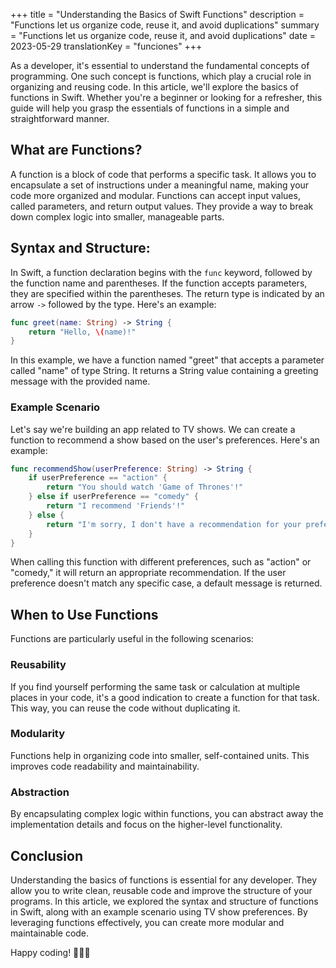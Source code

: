 +++
title = "Understanding the Basics of Swift Functions"
description = "Functions let us organize code, reuse it, and avoid duplications"
summary = "Functions let us organize code, reuse it, and avoid duplications"
date = 2023-05-29
translationKey = "funciones"
+++

As a developer, it's essential to understand the fundamental concepts of programming. One such concept is functions, which play a crucial role in organizing and reusing code. In this article, we'll explore the basics of functions in Swift. Whether you're a beginner or looking for a refresher, this guide will help you grasp the essentials of functions in a simple and straightforward manner.

## What are Functions?
A function is a block of code that performs a specific task. It allows you to encapsulate a set of instructions under a meaningful name, making your code more organized and modular. Functions can accept input values, called parameters, and return output values. They provide a way to break down complex logic into smaller, manageable parts.

## Syntax and Structure:
In Swift, a function declaration begins with the `func` keyword, followed by the function name and parentheses. If the function accepts parameters, they are specified within the parentheses. The return type is indicated by an arrow `->` followed by the type. Here's an example:

```swift
func greet(name: String) -> String {
    return "Hello, \(name)!"
}
```

In this example, we have a function named "greet" that accepts a parameter called "name" of type String. It returns a String value containing a greeting message with the provided name.

### Example Scenario
Let's say we're building an app related to TV shows. We can create a function to recommend a show based on the user's preferences. Here's an example:

```swift
func recommendShow(userPreference: String) -> String {
    if userPreference == "action" {
        return "You should watch 'Game of Thrones'!"
    } else if userPreference == "comedy" {
        return "I recommend 'Friends'!"
    } else {
        return "I'm sorry, I don't have a recommendation for your preference."
    }
}
```
When calling this function with different preferences, such as "action" or "comedy," it will return an appropriate recommendation. If the user preference doesn't match any specific case, a default message is returned.

## When to Use Functions
Functions are particularly useful in the following scenarios:

### Reusability
If you find yourself performing the same task or calculation at multiple places in your code, it's a good indication to create a function for that task. This way, you can reuse the code without duplicating it.

### Modularity
Functions help in organizing code into smaller, self-contained units. This improves code readability and maintainability.

### Abstraction
By encapsulating complex logic within functions, you can abstract away the implementation details and focus on the higher-level functionality.

## Conclusion
Understanding the basics of functions is essential for any developer. They allow you to write clean, reusable code and improve the structure of your programs. In this article, we explored the syntax and structure of functions in Swift, along with an example scenario using TV show preferences. By leveraging functions effectively, you can create more modular and maintainable code. 

Happy coding! 👨🏻‍💻
